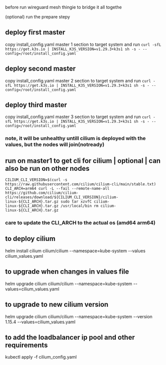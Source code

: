 before run wireguard mesh thingie to bridge it all togethe

(optional) run the prepare stepy


## deploy first master
copy install_config.yaml master 1 section to target system and run
`curl -sfL https://get.k3s.io | INSTALL_K3S_VERSION=v1.29.3+k3s1 sh -s - --config=/root/install_config.yaml`
## deploy second master
copy install_config.yaml master 2 section to target system and run
`curl -sfL https://get.k3s.io | INSTALL_K3S_VERSION=v1.29.3+k3s1 sh -s - --config=/root/install_config.yaml`
## deploy third master
copy install_config.yaml master 3 section to target system and run
`curl -sfL https://get.k3s.io | INSTALL_K3S_VERSION=v1.29.3+k3s1 sh -s - --config=/root/install_config.yaml`
### note, it will be unhealthy untill cilium is deployed with the values, but the nodes will join(notready)

## run on master1 to get cli for cilium | optional | can also be run on other nodes

`CILIUM_CLI_VERSION=$(curl -s https://raw.githubusercontent.com/cilium/cilium-cli/main/stable.txt)
CLI_ARCH=arm64
curl -L --fail --remote-name-all https://github.com/cilium/cilium-cli/releases/download/${CILIUM_CLI_VERSION}/cilium-linux-${CLI_ARCH}.tar.gz
sudo tar xzvfC cilium-linux-${CLI_ARCH}.tar.gz /usr/local/bin
rm cilium-linux-${CLI_ARCH}.tar.gz`
### care to update the CLI_ARCH to the actual os (amd64 arm64)

## to deploy cilium
helm install cilium cilium/cilium --namespace=kube-system --values cilium_values.yaml 
## to upgrade when changes in values file
helm upgrade cilium cilium/cilium  --namespace=kube-system --values=cilium_values.yaml

## to upgrade to new cilium version
helm upgrade cilium cilium/cilium  --namespace=kube-system --version 1.15.4 --values=cilium_values.yaml

## to add the loadbalancer ip pool and other requirements
kubectl apply -f cilium_config.yaml

